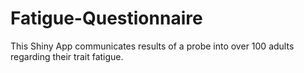 # Fatigue-Questionnaire
This Shiny App communicates results of a probe into over 100 adults regarding their trait fatigue.
